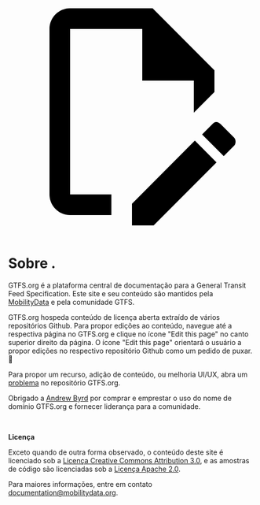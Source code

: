 <a class="pencil-link" href="https://github.com/MobilityData/gtfs.org/edit/main/docs/about.md" title="Edit this page" target="_blank">
    <svg class="pencil" xmlns="http://www.w3.org/2000/svg" viewBox="0 0 24 24"><path d="M10 20H6V4h7v5h5v3.1l2-2V8l-6-6H6c-1.1 0-2 .9-2 2v16c0 1.1.9 2 2 2h4v-2m10.2-7c.1 0 .3.1.4.2l1.3 1.3c.2.2.2.6 0 .8l-1 1-2.1-2.1 1-1c.1-.1.2-.2.4-.2m0 3.9L14.1 23H12v-2.1l6.1-6.1 2.1 2.1Z"></path></svg>
  </a>

<style>
  .md-nav .md-nav--secondary {
      display: none !important;
    }
</style>

# Sobre .

GTFS.org é a plataforma central de documentação para a General Transit Feed Specification. Este site e seu conteúdo são mantidos pela [MobilityData](https://mobilitydata.org/) e pela comunidade GTFS.

GTFS.org hospeda conteúdo de licença aberta extraído de vários repositórios Github. Para propor edições ao conteúdo, navegue até a respectiva página no GTFS.org e clique no ícone "Edit this page" no canto superior direito da página. O ícone "Edit this page" orientará o usuário a propor edições no respectivo repositório Github como um pedido de puxar. 📝

Para propor um recurso, adição de conteúdo, ou melhoria UI/UX, abra um [problema](https://github.com/MobilityData/gtfs.org/issues/new) no repositório GTFS.org.

Obrigado a [Andrew Byrd](https://www.linkedin.com/in/byrdandrew) por comprar e emprestar o uso do nome de domínio GTFS.org e fornecer liderança para a comunidade.

<br/>

**Licença**

Exceto quando de outra forma observado, o conteúdo deste site é licenciado sob a [Licença Creative Commons Attribution 3.0](https://creativecommons.org/licenses/by/3.0/), e as amostras de código são licenciadas sob a [Licença Apache 2.0](https://www.apache.org/licenses/LICENSE-2.0).

Para maiores informações, entre em contato <documentation@mobilitydata.org>.
